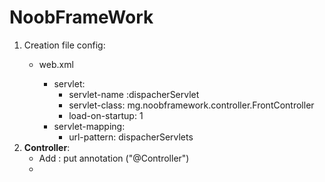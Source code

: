 # NoobFrameWork

1. Creation file config:
   * web.xml

     * servlet:
       * servlet-name :dispacherServlet
       * servlet-class: mg.noobframework.controller.FrontController
       * load-on-startup: 1
     * servlet-mapping:
       * url-pattern: dispacherServlets
2. **Controller**:
   * Add : put annotation ("@Controller")
   *
